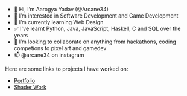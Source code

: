 - 👋 Hi, I’m Aarogya Yadav (@Arcane34)
- 👀 I’m interested in Software Development and Game Development
- 🌱 I’m currently learning Web Design
- ✅ I've learnt Python, Java, JavaScript, Haskell, C and SQL over the years
- 💞️ I’m looking to collaborate on anything from hackathons, coding competions to pixel art and gamedev
- 📫 @arcane34 on instagram 

Here are some links to projects I have worked on:
- [Portfolio](https://arcane34.github.io/PortfolioWebsite/)
- [Shader Work](https://arcane34.github.io/Shaders/)



<!---
Arcane34/Arcane34 is a ✨ special ✨ repository because its `README.md` (this file) appears on your GitHub profile.
You can click the Preview link to take a look at your changes.
--->
